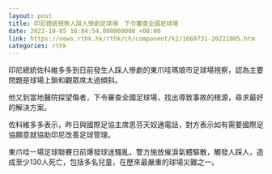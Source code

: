 ```yaml
---
layout: post
title: 印尼總統視察人踩人慘劇足球場　下令審查全國足球場
date: 2022-10-05 16:04:54.000000000 +08:00
link: https://news.rthk.hk/rthk/ch/component/k2/1669731-20221005.htm
categories: rthk
---
```


印尼總統佐科維多多到日前發生人踩人慘劇的東爪哇瑪琅市足球場視察，認為主要問題是球場上鎖和觀眾席太過傾斜。

他又到當地醫院探望傷者，下令審查全國足球場，找出導致事故的根源，尋求最好的解決方案。

佐科維多多表示，昨日與國際足協主席恩芬天奴通電話，對方表示如有需要國際足協願意就協助印尼改善足球管理。

東爪哇一場足球聯賽日前爆發球迷騷亂，警方施放催淚氣體驅散，觸發人踩人，造成至少130人死亡，包括多名兒童，在歷來最嚴重的球場災難之一。
